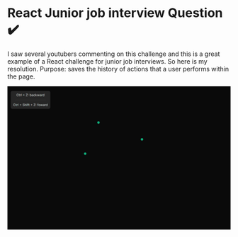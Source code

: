 # React Junior job interview Question ✔️

I saw several youtubers commenting on this challenge and this is a great example of a React challenge for junior job interviews. So here is my resolution.
Purpose: saves the history of actions that a user performs within the page.

![](https://github.com/guilhermevialle/react-interview-question/blob/main/preview/react-junior-question-preview.gif)
